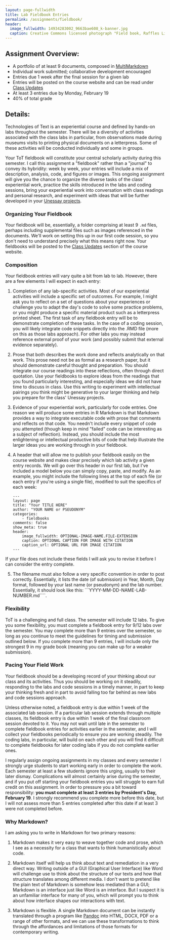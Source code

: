```yaml
---
layout: page-fullwidth
title: Lab Fieldbook Entries
permalink: /assignments/fieldbook/
header:
  image_fullwidth: 14934283002_9663bae608_k-banner.jpg
  caption: Creative Commons licensed photograph "Field book, Raffles Lighthouse museum" by Flickr user Jnzl's Photos
---
```


## Assignment Overview:

+ A portfolio of at least 9 documents, composed in [MultiMarkdown](http://fletcherpenney.net/multimarkdown/)
+ Individual work submitted; collaborative development encouraged
+ Entries due 1 week after the final session for a given lab
+ Entries will be posted on the course website and can be read under [Class Updates](/updates/)
+ At least 3 entries due by Monday, February 19
+ 40% of total grade

## Details:

Technologies of Text is an experiential course and defined by hands-on labs throughout the semester. There will be a diversity of activities associated with the class labs in particular, from observations made during museums visits to printing physical documents on a letterpress. Some of these activities will be conducted individually and some in groups.

Your ToT fieldbook will constitute your central scholarly activity during this semester. I call this assignment a "fieldbook" rather than a "journal" to convey its hybridity: week by week, your entries will include a mix of description, analysis, code, and figures or images. This ongoing assignment will give you the chance to organize the diverse tasks of the class' experiential work, practice the skills introduced in the labs and coding sessions, bring your experiential work into conversation with class readings and personal research, and experiment with ideas that will be further developed in your [Unessay projects](/assignments/unessay).

### Organizing Your Fieldbook

Your fieldbook will be, essentially, a folder comprising at least 9 `.md` files, perhaps including supplemental files such as images referenced in the documents. We'll work on setting this up in our first code session, so you don't need to understand precisely what this means right now. Your fieldbooks will be posted to the [Class Updates](/updates/) section of the course website.

### Composition

Your fieldbook entries will vary quite a bit from lab to lab. However, there are a few elements I will expect in each entry:

1. Completion of any lab-specific activities. Most of our experiential activities will include a specific set of outcomes. For example, I might ask you to reflect on a set of questions about your experiences or challenge you to adapt the day's code to solve some practice problems, or you might produce a specific material product such as a letterpress printed sheet. The first task of any fieldbook entry will be to demonstrate completion of these tasks. In the case of a coding session, you will likely integrate code snippets directly into the .RMD file (more on this as those labs approach). For other labs you may instead reference external proof of your work (and possibly submit that external evidence separately).

2. Prose that both describes the work done and reflects analytically on that work. This prose need not be as formal as a research paper, but it should demonstrate careful thought and preparation. You should integrate our course readings into these reflections, often through direct quotation. Use your fieldbooks to explore ideas from the readings that you found particularly interesting, and especially ideas we did not have time to discuss in class. Use this writing to experiment with intellectual pairings you think might be generative to your larger thinking and help you prepare for the class' Unessay projects.

3. Evidence of your experiential work, particularly for code entries. One reason we will produce some entries in R Markdown is that Markdown provides a way to integrate executable code with prose that comments and reflects on that code. You needn't include every snippet of code you attempted (though keep in mind "failed" code can be interesting as a subject of reflection). Instead, you should include the most enlightening or intellectual productive bits of code that help illustrate the larger ideas you are working through in your fieldbook.

4. A header that will allow me to publish your fieldbook easily on the course website and makes clear precisely which lab activity a given entry records. We will go over this header in our first lab, but I've included a model below you can simply copy, paste, and modify. As an example, you might include the following lines at the top of each file (or each entry if you're using a single file), modified to suit the specifics of each week:
    ``` 
    ---
    layout: page  
    title: "Your TITLE HERE"  
    author: "YOUR NAME or PSEUDONYM"  
    categories:  
        - fieldbooks
    comments: false  
    show_meta: true
    header:
        image_fullwidth: OPTIONAL-IMAGE-NAME.FILE-EXTENSION
        caption: OPTIONAL CAPTION FOR IMAGE WITH CITATION
        caption_url: OPTIONAL URL FOR IMAGE CITATION
    ---
    ```
If your file does not include these fields I will ask you to revise it before I can consider the entry complete.

5. The filename must also follow a very specific convention in order to post correctly. Essentially, it lists the date (of submission) in Year, Month, Day format, followed by your last name (or pseudonym) and the lab number. Essentially, it should look like this: ```YYYY-MM-DD-NAME-LAB-NUMBER.md````.

### Flexibility

ToT is a challenging and full class. The semester will include 12 labs. To give you some flexibility, you must complete a fieldbook entry for 9/12 labs over the semester. You may complete more than 9 entries over the semester, so long as you continue to meet the guidelines for timing and submission outlined below. If you complete more than 9 entries, I will include only the strongest 9 in my grade book (meaning you can make up for a weaker submission). 

### Pacing Your Field Work

Your fieldbook should be a developing record of your thinking about our class and its activities. Thus you should be working on it steadily, responding to the labs and code sessions in a timely manner, in part to keep your thinking fresh and in part to avoid falling too far behind as new labs and code sessions approach. 

Unless otherwise noted, a fieldbook entry is due within 1 week of the associated lab session. If a particular lab session extends through multiple classes, its fieldbook entry is due within 1 week of the final classroom session devoted to it. You may not wait until late in the semester to complete fieldbook entries for activities earlier in the semester, and I will collect your fieldbooks periodically to ensure you are working steadily. The coding labs, in particular, will build on each other and you will find it difficult to complete fieldbooks for later coding labs if you do not complete earlier ones. 

I regularly assign ongoing assignments in my classes and every semester I strongly urge students to start working early in order to complete the work. Each semester at least a few students ignore this urging, usually to their later dismay. Complications will almost certainly arise during the semester, and if you put off starting your fieldbook entries you will struggle to earn full credit on this assignment. In order to pressure you a bit toward responsibility: **you must complete at least 3 entries by President's Day, February 19**. I strongly recommend you complete more before this date, but I will not assess more than 5 entries completed after this date if at least 3 were not completed before. 

### Why Markdown?

I am asking you to write in Markdown for two primary reasons: 

1. Markdown makes it very easy to weave together code and prose, which I see as a necessity for a class that wants to think humanistically about code. 

2. Markdown itself will help us think about text and remediation in a very direct way. Writing outside of a GUI (Graphical User Interface) like Word will challenge use to think about the structure of our texts and how that structure translates among different media. I don't want to pretend like the plain text of Markdown is somehow less mediated than a GUI; Markdown is an interface just like Word is an interface. But I suspect it is an unfamiliar interface for many of you, which will prompt you to think about how interface shapes our interactions with text. 

3. Markdown is flexible. A single Markdown document can be instantly translated through a program like [Pandoc](http://pandoc.org/) into HTML, DOCX, PDF or a range of other formats, and we can use these transformations to think through the affordances and limitations of those formats for contemporary writing.